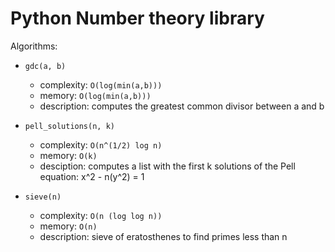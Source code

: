 Python Number theory library
============================
Algorithms:
  - <code>gdc(a, b)</code>
    - complexity: <code>O(log(min(a,b)))</code>
    - memory: <code>O(log(min(a,b)))</code>
    - description: computes the greatest common divisor between a and b

  - <code>pell_solutions(n, k)</code>
    - complexity: <code>O(n^(1/2) log n)</code>
    - memory: <code>O(k)</code>
    - desciption: computes a list with the first k solutions of the Pell 
                  equation: x^2 - n(y^2) = 1

  - <code>sieve(n)</code>
    - complexity: <code>O(n (log log n))</code>
    - memory: <code>O(n)</code>
    - description: sieve of eratosthenes to find primes less than n
